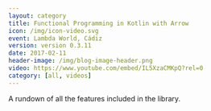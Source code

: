 ```yaml
---
layout: category
title: Functional Programming in Kotlin with Arrow
icon: /img/icon-video.svg
event: Lambda World, Cádiz
version: version 0.3.11
date: 2017-02-11
header-image: /img/blog-image-header.png
video: https://www.youtube.com/embed/IL5XzaCMKpQ?rel=0
category: [all, videos]
---
```


A rundown of all the features included in the library.